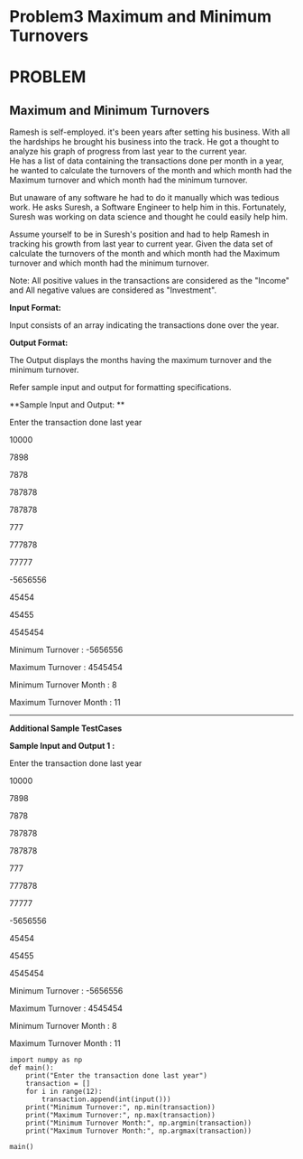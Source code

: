 # Problem3 Maximum and Minimum Turnovers

# PROBLEM

## Maximum and Minimum Turnovers

Ramesh is self-employed. it's been years after setting his business. With all the hardships he brought his business into the track. He got a thought to analyze his graph of progress from last year to the current year.  
He has a list of data containing the transactions done per month in a year, he wanted to calculate the turnovers of the month and which month had the Maximum turnover and which month had the minimum turnover.

But unaware of any software he had to do it manually which was tedious work. He asks Suresh, a Software Engineer to help him in this. Fortunately, Suresh was working on data science and thought he could easily help him.

Assume yourself to be in Suresh's position and had to help Ramesh in tracking his growth from last year to current year. Given the data set of calculate the turnovers of the month and which month had the Maximum turnover and which month had the minimum turnover.

Note: All positive values in the transactions are considered as the "Income" and All negative values are considered as "Investment".

**Input Format:**

Input consists of an array indicating the transactions done over the year.

**Output Format:**

The Output displays the months having the maximum turnover and the minimum turnover.

Refer sample input and output for formatting specifications.

**Sample Input and Output: **

Enter the transaction done last year

10000

7898

7878

787878

787878

777

777878

77777

-5656556

45454

45455

4545454

Minimum Turnover : -5656556

Maximum Turnover : 4545454

Minimum Turnover Month : 8

Maximum Turnover Month : 11

---

**Additional Sample TestCases**

**Sample Input and Output 1 :**

Enter the transaction done last year

10000

7898

7878

787878

787878

777

777878

77777

-5656556

45454

45455

4545454

Minimum Turnover : -5656556

Maximum Turnover : 4545454

Minimum Turnover Month : 8

Maximum Turnover Month : 11

```
import numpy as np
def main():
    print("Enter the transaction done last year")
    transaction = []
    for i in range(12):
        transaction.append(int(input()))
    print("Minimum Turnover:", np.min(transaction))
    print("Maximum Turnover:", np.max(transaction))
    print("Minimum Turnover Month:", np.argmin(transaction))
    print("Maximum Turnover Month:", np.argmax(transaction))

main()
```
